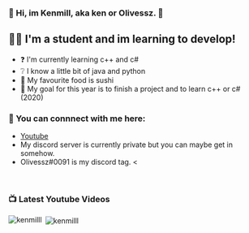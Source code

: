 ### 👋 Hi, im Kenmill, aka ken or Olivessz. 👋

## 👨‍🎓 I'm a student and im learning to develop!
- ❓ I'm currently learning c++ and c#
- ❔ I know a little bit of java and python 
- 🍣 My favourite food is sushi
- 🥅 My goal for this year is to finish a project and to learn c++ or c# (2020)

### 📎 You can connnect with me here:
- [Youtube]
- My discord server is currently private but you can maybe get in somehow.
- Olivessz#0091 is my discord tag. <

<br />

### 📺 Latest Youtube Videos
<!-- YOUTUBE:START -->
<!-- YOUTUBE:END -->
[Youtube]: https://www.youtube.com/channel/UCncWarLvxJuzM1_gdmb-dSA


<p><img align="left" src="https://github-readme-stats.vercel.app/api/top-langs/?username=kenmilll&layout=compact" alt="kenmilll" /></p>

<p>&nbsp;<img align="center" src="https://github-readme-stats.vercel.app/api?username=kenmilll&show_icons=true" alt="kenmilll" /></p>
